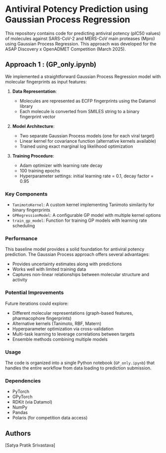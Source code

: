 # Antiviral Potency Prediction using Gaussian Process Regression

This repository contains code for predicting antiviral potency (pIC50 values) of molecules against SARS-CoV-2 and MERS-CoV main proteases (Mpro) using Gaussian Process Regression. This approach was developed for the ASAP Discovery x OpenADMET Competition (March 2025).


## Approach 1 :  (GP_only.ipynb)

We implemented a straightforward Gaussian Process Regression model with molecular fingerprints as input features:

1. **Data Representation**: 
   - Molecules are represented as ECFP fingerprints using the Datamol library
   - Each molecule is converted from SMILES string to a binary fingerprint vector

2. **Model Architecture**:
   - Two separate Gaussian Process models (one for each viral target)
   - Linear kernel for covariance function (alternative kernels available)
   - Trained using exact marginal log likelihood optimization

3. **Training Procedure**:
   - Adam optimizer with learning rate decay
   - 100 training epochs
   - Hyperparameter settings: initial learning rate = 0.1, decay factor = 0.95

### Key Components

- `TanimotoKernel`: A custom kernel implementing Tanimoto similarity for binary fingerprints
- `GPRegressionModel`: A configurable GP model with multiple kernel options
- `train_gp_model`: Function for training GP models with learning rate scheduling

### Performance

This baseline model provides a solid foundation for antiviral potency prediction. The Gaussian Process approach offers several advantages:

- Provides uncertainty estimates along with predictions
- Works well with limited training data
- Captures non-linear relationships between molecular structure and activity

### Potential Improvements

Future iterations could explore:

- Different molecular representations (graph-based features, pharmacophore fingerprints)
- Alternative kernels (Tanimoto, RBF, Matern)
- Hyperparameter optimization via cross-validation
- Multi-task learning to leverage correlations between targets
- Ensemble methods combining multiple models

### Usage

The code is organized into a single Python notebook (`GP_only.ipynb`) that handles the entire workflow from data loading to prediction submission.

### Dependencies

- PyTorch
- GPyTorch
- RDKit (via Datamol)
- NumPy
- Pandas
- Polaris (for competition data access)

## Authors

[Satya Pratik Srivastava]
